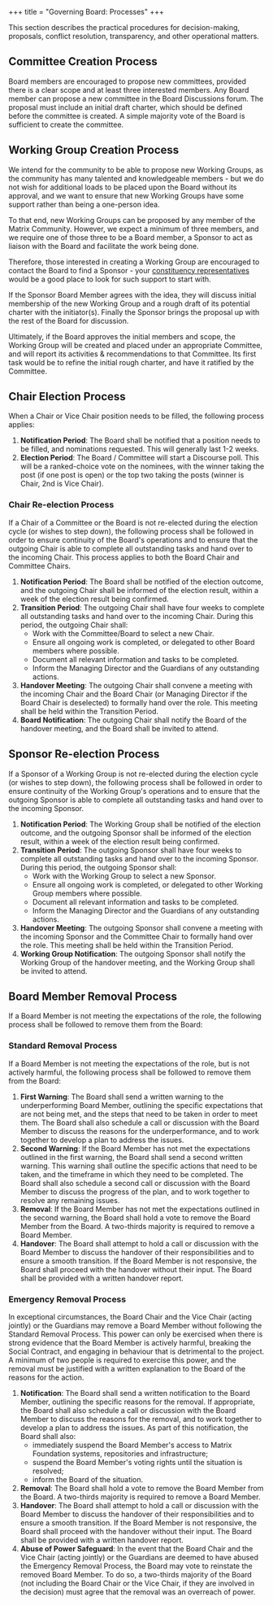 +++
title = "Governing Board: Processes"
+++

This section describes the practical procedures for decision-making, proposals,
conflict resolution, transparency, and other operational matters.

## Committee Creation Process

Board members are encouraged to propose new committees, provided there is a
clear scope and at least three interested members. Any Board member can propose
a new committee in the Board Discussions forum. The proposal must include an
initial draft charter, which should be defined before the committee is created.
A simple majority vote of the Board is sufficient to create the committee.

## Working Group Creation Process

We intend for the community to be able to propose new Working Groups, as the
community has many talented and knowledgeable members - but we do not wish for
additional loads to be placed upon the Board without its approval, and we want
to ensure that new Working Groups have some support rather than being a
one-person idea.

To that end, new Working Groups can be proposed by any member of the Matrix
Community. However, we expect a minimum of three members, and we require one of
those three to be a Board member, a Sponsor to act as liaison with the Board
and facilitate the work being done.

Therefore, those interested in creating a Working Group are encouraged to
contact the Board to find a Sponsor - your [constituency representatives](/foundation/governing-board/#elected-representatives)
would be a good place to look for such support to start with.

If the Sponsor Board Member agrees with the idea, they will discuss initial
membership of the new Working Group and a rough draft of its potential charter
with the initiator(s). Finally the Sponsor brings the proposal up with the rest
of the Board for discussion.

Ultimately, if the Board approves the initial members and scope, the Working
Group will be created and placed under an appropriate Committee, and will report
its activities & recommendations to that Committee. Its first task would be
to refine the initial rough charter, and have it ratified by the Committee.

## Chair Election Process

When a Chair or Vice Chair position needs to be filled, the following process
applies:

1. **Notification Period**: The Board shall be notified that a position needs
   to be filled, and nominations requested. This will generally last 1-2 weeks.
2. **Election Period**: The Board / Committee will start a Discourse poll. This
   will be a ranked-choice vote on the nominees, with the winner taking the
   post (if one post is open) or the top two taking the posts (winner is Chair,
   2nd is Vice Chair).

### Chair Re-election Process

If a Chair of a Committee or the Board is not re-elected during the election
cycle (or wishes to step down), the following process shall be followed in
order to ensure continuity of the Board's operations and to ensure that the
outgoing Chair is able to complete all outstanding tasks and hand over to the
incoming Chair. This process applies to both the Board Chair and Committee
Chairs.

1. **Notification Period**: The Board shall be notified of the election
   outcome, and the outgoing Chair shall be informed of the election result,
   within a week of the election result being confirmed.
2. **Transition Period**: The outgoing Chair shall have four weeks to complete
   all outstanding tasks and hand over to the incoming Chair. During this period,
   the outgoing Chair shall:
    * Work with the Committee/Board to select a new Chair.
    * Ensure all ongoing work is completed, or delegated to other Board members
      where possible.
    * Document all relevant information and tasks to be completed.
    * Inform the Managing Director and the Guardians of any outstanding
      actions.
3. **Handover Meeting**: The outgoing Chair shall convene a meeting with the
   incoming Chair and the Board Chair (or Managing Director if the Board Chair is
   deselected) to formally hand over the role. This meeting shall be held within
   the Transition Period.
4. **Board Notification**: The outgoing Chair shall notify the Board of the
   handover meeting, and the Board shall be invited to attend.

## Sponsor Re-election Process

If a Sponsor of a Working Group is not re-elected during the election cycle (or
wishes to step down), the following process shall be followed in order to
ensure continuity of the Working Group's operations and to ensure that the
outgoing Sponsor is able to complete all outstanding tasks and hand over to the
incoming Sponsor.

1. **Notification Period**: The Working Group shall be notified of the election
   outcome, and the outgoing Sponsor shall be informed of the election result,
   within a week of the election result being confirmed.
2. **Transition Period**: The outgoing Sponsor shall have four weeks to
   complete all outstanding tasks and hand over to the incoming Sponsor. During
   this period, the outgoing Sponsor shall:
    * Work with the Working Group to select a new Sponsor.
    * Ensure all ongoing work is completed, or delegated to other Working Group
      members where possible.
    * Document all relevant information and tasks to be completed.
    * Inform the Managing Director and the Guardians of any outstanding
      actions.
3. **Handover Meeting**: The outgoing Sponsor shall convene a meeting with the
   incoming Sponsor and the Committee Chair to formally hand over the role. This
   meeting shall be held within the Transition Period.
4. **Working Group Notification**: The outgoing Sponsor shall notify the
   Working Group of the handover meeting, and the Working Group shall be invited
   to attend.

## Board Member Removal Process

If a Board Member is not meeting the expectations of the role, the following
process shall be followed to remove them from the Board:

### Standard Removal Process

If a Board Member is not meeting the expectations of the role, but is not
actively harmful, the following process shall be followed to remove them from
the Board:

1. **First Warning**: The Board shall send a written warning to the
   underperforming Board Member, outlining the specific expectations that are
   not being met, and the steps that need to be taken in order to meet them. The
   Board shall also schedule a call or discussion with the Board Member to discuss
   the reasons for the underperformance, and to work together to develop a plan to
   address the issues.
2. **Second Warning**: If the Board Member has not met the expectations
   outlined in the first warning, the Board shall send a second written
   warning. This warning shall outline the specific actions that need to be taken,
   and the timeframe in which they need to be completed. The Board shall also
   schedule a second call or discussion with the Board Member to discuss the
   progress of the plan, and to work together to resolve any remaining issues.
3. **Removal**: If the Board Member has not met the expectations outlined in
   the second warning, the Board shall hold a vote to remove the Board Member
   from the Board. A two-thirds majority is required to remove a Board Member.
4. **Handover**: The Board shall attempt to hold a call or discussion with the
   Board Member to discuss the handover of their responsibilities and to ensure
   a smooth transition. If the Board Member is not responsive, the Board shall
   proceed with the handover without their input. The Board shall be provided with
   a written handover report.

### Emergency Removal Process

In exceptional circumstances, the Board Chair and the Vice Chair (acting
jointly) or the Guardians may remove a Board Member without following the
Standard Removal Process. This power can only be exercised when there is strong
evidence that the Board Member is actively harmful, breaking the Social
Contract, and engaging in behaviour that is detrimental to the project. A
minimum of two people is required to exercise this power, and the removal must
be justified with a written explanation to the Board of the reasons for the
action.

1. **Notification**: The Board shall send a written notification to the Board
   Member, outlining the specific reasons for the removal. If appropriate, the
   Board shall also schedule a call or discussion with the Board Member to discuss
   the reasons for the removal, and to work together to develop a plan to address
   the issues. As part of this notification, the Board shall also:
   * immediately suspend the Board Member's access to Matrix Foundation
     systems, repositories and infrastructure;
   * suspend the Board Member's voting rights until the situation is resolved;
   * inform the Board of the situation.
2. **Removal**: The Board shall hold a vote to remove the Board Member from the
   Board. A two-thirds majority is required to remove a Board Member.
3. **Handover**: The Board shall attempt to hold a call or discussion with the
   Board Member to discuss the handover of their responsibilities and to ensure a
   smooth transition. If the Board Member is not responsive, the Board shall
   proceed with the handover without their input. The Board shall be provided with
   a written handover report.
4. **Abuse of Power Safeguard**: In the event that the Board Chair and the Vice
   Chair (acting jointly) or the Guardians are deemed to have abused the Emergency
   Removal Process, the Board may vote to reinstate the removed Board Member. To
   do so, a two-thirds majority of the Board (not including the Board Chair or the
   Vice Chair, if they are involved in the decision) must agree that the removal
   was an overreach of power.

